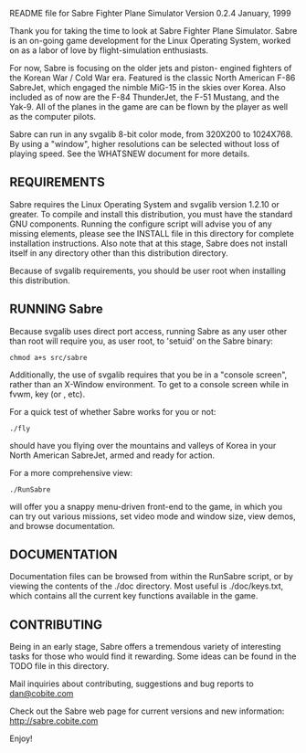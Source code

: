 README file for Sabre Fighter Plane Simulator
Version 0.2.4  January, 1999

Thank you for taking the time to look at Sabre Fighter
Plane Simulator. Sabre is an on-going game development
for the Linux Operating System, worked on as a labor of
love by flight-simulation enthusiasts. 

For now, Sabre is focusing on the older jets and piston-
engined fighters of the Korean War / Cold War era. Featured
is the classic North American F-86 SabreJet, which engaged
the nimble MiG-15 in the skies over Korea. Also included as
of now are the F-84 ThunderJet, the F-51 Mustang, and the
Yak-9. All of the planes in the game are can be flown by the
player as well as the computer pilots.

Sabre can run in any svgalib 8-bit color mode, from 320X200
to 1024X768. By using a "window", higher resolutions can
be selected without loss of playing speed. See the WHATSNEW
document for more details.

REQUIREMENTS
------------
Sabre requires the Linux Operating System and svgalib version 
1.2.10 or greater. To compile and install this distribution, you
must have the standard GNU components. Running the configure
script will advise you of any missing elements, please see
the INSTALL file in this directory for complete installation
instructions. Also note that at this stage, Sabre does not
install itself in any directory other than this distribution
directory.

Because of svgalib requirements, you should be user
root when installing this distribution.

RUNNING Sabre
-------------
Because svgalib uses direct port access, running Sabre as
any user other than root will require you, as user root,
to 'setuid' on the Sabre binary: 

    chmod a+s src/sabre
Additionally, the use of svgalib requires that you be
in a "console screen", rather than an X-Window environment.
To get to a console screen while in fvwm, key <ctl><alt><f2> 
(or <f3>, etc).

For a quick test of whether Sabre works for you or not:

    ./fly
should have you flying over the mountains and valleys of Korea
in your North American SabreJet, armed and ready for action. 

For a more comprehensive view:

    ./RunSabre
will offer you a snappy menu-driven front-end to the game,
in which you can try out various missions, set video mode
and window size, view demos, and browse documentation. 

DOCUMENTATION
-------------
Documentation files can be browsed from within the RunSabre
script, or by viewing the contents of the ./doc directory. Most
useful is ./doc/keys.txt, which contains all the current
key functions available in the game.
 
CONTRIBUTING
------------
Being in an early stage, Sabre offers a tremendous variety
of interesting tasks for those who would find it rewarding.
Some ideas can be found in the TODO file in this directory.

Mail inquiries about contributing, suggestions and bug 
reports to dan@cobite.com

Check out the Sabre web page for current versions
and new information:
http://sabre.cobite.com

Enjoy!
